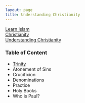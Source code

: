 ```yaml
---
layout: page
title: Understanding Christianity
---
```

<div class="title-header">
    <div class="path parents">
        <a class="ptext" href="/index.html">Learn Islam</a>
    </div>
    <div class="path parents">
        <a class="ptext" href="/pages/christianity.html">Christianity</a>
    </div>
    <div class="path children">
        <a class="ctext" href="/pages/christianity/understanding-christianity.html">Understanding Christianity</a>
    </div>
</div>
<h3>Table of Content</h3>
<ul>
    <li><span><a href="/pages/christianity/trinity.html">Trinity</a></span></li>
    <li><span>Atonement of Sins</span></li>
    <li><span>Crucifixion</span></li>
    <li><span>Denominations</span></li>
    <li><span>Practice</span></li>
    <li><span>Holy Books</span></li>
    <li><span>Who is Paul?</span></li>
</ul>
